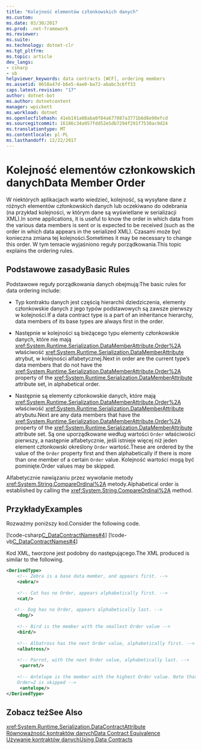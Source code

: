 ```yaml
---
title: "Kolejność elementów członkowskich danych"
ms.custom: 
ms.date: 03/30/2017
ms.prod: .net-framework
ms.reviewer: 
ms.suite: 
ms.technology: dotnet-clr
ms.tgt_pltfrm: 
ms.topic: article
dev_langs:
- csharp
- vb
helpviewer_keywords: data contracts [WCF], ordering members
ms.assetid: 0658a47d-b6e5-4ae0-ba72-ababc3c6ff33
caps.latest.revision: "17"
author: dotnet-bot
ms.author: dotnetcontent
manager: wpickett
ms.workload: dotnet
ms.openlocfilehash: 41eb191a08aba0f84a677087a3771b6d8e90efcd
ms.sourcegitcommit: 16186c34a957fdd52e5db7294f291f7530ac9d24
ms.translationtype: MT
ms.contentlocale: pl-PL
ms.lasthandoff: 12/22/2017
---
```

# <a name="data-member-order"></a><span data-ttu-id="559c2-102">Kolejność elementów członkowskich danych</span><span class="sxs-lookup"><span data-stu-id="559c2-102">Data Member Order</span></span>
<span data-ttu-id="559c2-103">W niektórych aplikacjach warto wiedzieć, kolejność, są wysyłane dane z różnych elementów członkowskich danych lub oczekiwano do odebrania (na przykład kolejności, w którym dane są wyświetlane w serializacji XML).</span><span class="sxs-lookup"><span data-stu-id="559c2-103">In some applications, it is useful to know the order in which data from the various data members is sent or is expected to be received (such as the order in which data appears in the serialized XML).</span></span> <span data-ttu-id="559c2-104">Czasami może być konieczna zmiana tej kolejności.</span><span class="sxs-lookup"><span data-stu-id="559c2-104">Sometimes it may be necessary to change this order.</span></span> <span data-ttu-id="559c2-105">W tym temacie wyjaśniono reguły porządkowania.</span><span class="sxs-lookup"><span data-stu-id="559c2-105">This topic explains the ordering rules.</span></span>  
  
## <a name="basic-rules"></a><span data-ttu-id="559c2-106">Podstawowe zasady</span><span class="sxs-lookup"><span data-stu-id="559c2-106">Basic Rules</span></span>  
 <span data-ttu-id="559c2-107">Podstawowe reguły porządkowania danych obejmują:</span><span class="sxs-lookup"><span data-stu-id="559c2-107">The basic rules for data ordering include:</span></span>  
  
-   <span data-ttu-id="559c2-108">Typ kontraktu danych jest częścią hierarchii dziedziczenia, elementy członkowskie danych z jego typów podstawowych są zawsze pierwszy w kolejności.</span><span class="sxs-lookup"><span data-stu-id="559c2-108">If a data contract type is a part of an inheritance hierarchy, data members of its base types are always first in the order.</span></span>  
  
-   <span data-ttu-id="559c2-109">Następnie w kolejności są bieżącego typu elementy członkowskie danych, które nie mają <xref:System.Runtime.Serialization.DataMemberAttribute.Order%2A> właściwość <xref:System.Runtime.Serialization.DataMemberAttribute> atrybut, w kolejności alfabetycznej.</span><span class="sxs-lookup"><span data-stu-id="559c2-109">Next in order are the current type’s data members that do not have the <xref:System.Runtime.Serialization.DataMemberAttribute.Order%2A> property of the <xref:System.Runtime.Serialization.DataMemberAttribute> attribute set, in alphabetical order.</span></span>  
  
-   <span data-ttu-id="559c2-110">Następnie są elementy członkowskie danych, które mają <xref:System.Runtime.Serialization.DataMemberAttribute.Order%2A> właściwość <xref:System.Runtime.Serialization.DataMemberAttribute> atrybutu.</span><span class="sxs-lookup"><span data-stu-id="559c2-110">Next are any data members that have the <xref:System.Runtime.Serialization.DataMemberAttribute.Order%2A> property of the <xref:System.Runtime.Serialization.DataMemberAttribute> attribute set.</span></span> <span data-ttu-id="559c2-111">Są one uporządkowane według wartości `Order` właściwości pierwszy, a następnie alfabetycznie, jeśli istnieje więcej niż jeden element członkowski określony `Order` wartość.</span><span class="sxs-lookup"><span data-stu-id="559c2-111">These are ordered by the value of the `Order` property first and then alphabetically if there is more than one member of a certain `Order` value.</span></span> <span data-ttu-id="559c2-112">Kolejność wartości mogą być pominięte.</span><span class="sxs-lookup"><span data-stu-id="559c2-112">Order values may be skipped.</span></span>  
  
 <span data-ttu-id="559c2-113">Alfabetycznie nawiązaniu przez wywołanie metody <xref:System.String.CompareOrdinal%2A> metody.</span><span class="sxs-lookup"><span data-stu-id="559c2-113">Alphabetical order is established by calling the <xref:System.String.CompareOrdinal%2A> method.</span></span>  
  
## <a name="examples"></a><span data-ttu-id="559c2-114">Przykłady</span><span class="sxs-lookup"><span data-stu-id="559c2-114">Examples</span></span>  
 <span data-ttu-id="559c2-115">Rozważmy poniższy kod.</span><span class="sxs-lookup"><span data-stu-id="559c2-115">Consider the following code.</span></span>  
  
 [!code-csharp[C_DataContractNames#4](../../../../samples/snippets/csharp/VS_Snippets_CFX/c_datacontractnames/cs/source.cs#4)]
 [!code-vb[C_DataContractNames#4](../../../../samples/snippets/visualbasic/VS_Snippets_CFX/c_datacontractnames/vb/source.vb#4)]  
  
 <span data-ttu-id="559c2-116">Kod XML, tworzone jest podobny do następującego.</span><span class="sxs-lookup"><span data-stu-id="559c2-116">The XML produced is similar to the following.</span></span>  
  
```xml  
<DerivedType>  
    <!-- Zebra is a base data member, and appears first. -->  
    <zebra/>   
  
    <!-- Cat has no Order, appears alphabetically first. -->  
    <cat/>  
  
   <!-- Dog has no Order, appears alphabetically last. -->  
    <dog/>   
  
    <!-- Bird is the member with the smallest Order value -->  
    <bird/>  
  
    <!-- Albatross has the next Order value, alphabetically first. -->  
    <albatross/>  
  
    <!-- Parrot, with the next Order value, alphabetically last. -->  
     <parrot/>  
  
    <!-- Antelope is the member with the highest Order value. Note that   
    Order=2 is skipped -->  
     <antelope/>   
</DerivedType>  
```  
  
## <a name="see-also"></a><span data-ttu-id="559c2-117">Zobacz też</span><span class="sxs-lookup"><span data-stu-id="559c2-117">See Also</span></span>  
 <xref:System.Runtime.Serialization.DataContractAttribute>  
 [<span data-ttu-id="559c2-118">Równoważność kontraktów danych</span><span class="sxs-lookup"><span data-stu-id="559c2-118">Data Contract Equivalence</span></span>](../../../../docs/framework/wcf/feature-details/data-contract-equivalence.md)  
 [<span data-ttu-id="559c2-119">Używanie kontraktów danych</span><span class="sxs-lookup"><span data-stu-id="559c2-119">Using Data Contracts</span></span>](../../../../docs/framework/wcf/feature-details/using-data-contracts.md)
